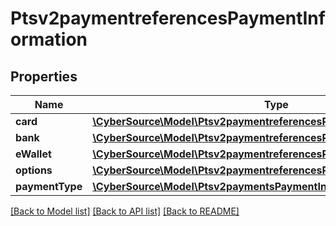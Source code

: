 # Ptsv2paymentreferencesPaymentInformation

## Properties
Name | Type | Description | Notes
------------ | ------------- | ------------- | -------------
**card** | [**\CyberSource\Model\Ptsv2paymentreferencesPaymentInformationCard**](Ptsv2paymentreferencesPaymentInformationCard.md) |  | [optional] 
**bank** | [**\CyberSource\Model\Ptsv2paymentreferencesPaymentInformationBank**](Ptsv2paymentreferencesPaymentInformationBank.md) |  | [optional] 
**eWallet** | [**\CyberSource\Model\Ptsv2paymentreferencesPaymentInformationEWallet**](Ptsv2paymentreferencesPaymentInformationEWallet.md) |  | [optional] 
**options** | [**\CyberSource\Model\Ptsv2paymentreferencesPaymentInformationOptions**](Ptsv2paymentreferencesPaymentInformationOptions.md) |  | [optional] 
**paymentType** | [**\CyberSource\Model\Ptsv2paymentsPaymentInformationPaymentType**](Ptsv2paymentsPaymentInformationPaymentType.md) |  | [optional] 

[[Back to Model list]](../README.md#documentation-for-models) [[Back to API list]](../README.md#documentation-for-api-endpoints) [[Back to README]](../README.md)


